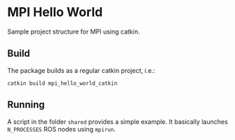 # MPI Hello World
Sample project structure for MPI using catkin.

## Build
The package builds as a regular catkin project, i.e.:
```
catkin build mpi_hello_world_catkin
```

## Running
A script in the folder `shared` provides a simple example. It basically launches `N_PROCESSES` ROS nodes using `mpirun`.

